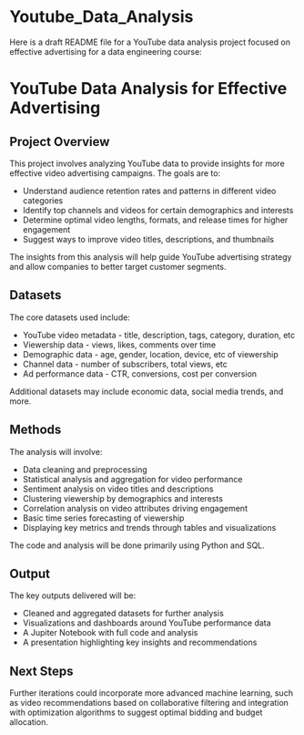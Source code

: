 # Youtube_Data_Analysis

Here is a draft README file for a YouTube data analysis project focused on effective advertising for a data engineering course:

# YouTube Data Analysis for Effective Advertising

## Project Overview
This project involves analyzing YouTube data to provide insights for more effective video advertising campaigns. The goals are to:

- Understand audience retention rates and patterns in different video categories
- Identify top channels and videos for certain demographics and interests  
- Determine optimal video lengths, formats, and release times for higher engagement
- Suggest ways to improve video titles, descriptions, and thumbnails 

The insights from this analysis will help guide YouTube advertising strategy and allow companies to better target customer segments.

## Datasets
The core datasets used include:

- YouTube video metadata - title, description, tags, category, duration, etc
- Viewership data - views, likes, comments over time 
- Demographic data - age, gender, location, device, etc of viewership
- Channel data - number of subscribers, total views, etc
- Ad performance data - CTR, conversions, cost per conversion

Additional datasets may include economic data, social media trends, and more.

## Methods
The analysis will involve:  

- Data cleaning and preprocessing 
- Statistical analysis and aggregation for video performance 
- Sentiment analysis on video titles and descriptions
- Clustering viewership by demographics and interests
- Correlation analysis on video attributes driving engagement
- Basic time series forecasting of viewership 
- Displaying key metrics and trends through tables and visualizations

The code and analysis will be done primarily using Python and SQL.

## Output
The key outputs delivered will be:

- Cleaned and aggregated datasets for further analysis
- Visualizations and dashboards around YouTube performance data
- A Jupiter Notebook with full code and analysis
- A presentation highlighting key insights and recommendations

## Next Steps
Further iterations could incorporate more advanced machine learning, such as video recommendations based on collaborative filtering and integration with optimization algorithms to suggest optimal bidding and budget allocation.
